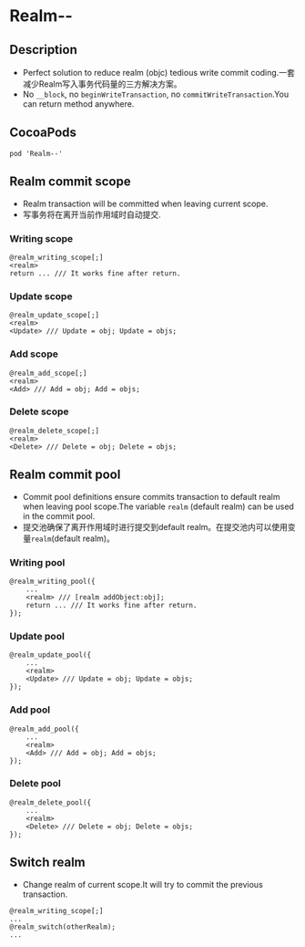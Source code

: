 # Realm--
## Description
* Perfect solution to reduce realm (objc) tedious write commit coding.一套减少Realm写入事务代码量的三方解决方案。
* No `__block`, no `beginWriteTransaction`, no `commitWriteTransaction`.You can return method anywhere.

## CocoaPods
```
pod 'Realm--'
```
## Realm commit scope
- Realm transaction will be committed when leaving current scope.
- 写事务将在离开当前作用域时自动提交.
### Writing scope
```objc
@realm_writing_scope[;]
<realm>
return ... /// It works fine after return.
```
### Update scope
```objc
@realm_update_scope[;]
<realm>
<Update> /// Update = obj; Update = objs;
```
### Add scope
```objc
@realm_add_scope[;]
<realm>
<Add> /// Add = obj; Add = objs; 
```
### Delete scope
```objc
@realm_delete_scope[;]
<realm>
<Delete> /// Delete = obj; Delete = objs;
```
## Realm commit pool
- Commit pool definitions ensure commits transaction to default realm when leaving pool scope.The variable `realm` (default realm) can be used in the commit pool.
- 提交池确保了离开作用域时进行提交到default realm。在提交池内可以使用变量`realm`(default realm)。
### Writing pool
```objc
@realm_writing_pool({
    ...
    <realm> /// [realm addObject:obj];
    return ... /// It works fine after return.
});
```
### Update pool
```objc
@realm_update_pool({
    ...
    <realm>
    <Update> /// Update = obj; Update = objs;
});
```
### Add pool
```objc
@realm_add_pool({
    ...
    <realm>
    <Add> /// Add = obj; Add = objs; 
});
```
### Delete pool
```objc
@realm_delete_pool({
    ...
    <realm>
    <Delete> /// Delete = obj; Delete = objs; 
});
```
## Switch realm
- Change realm of current scope.It will try to commit the previous transaction.
```objc
@realm_writing_scope[;]
...
@realm_switch(otherRealm);
...
```
